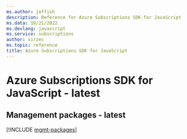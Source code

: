 ```yaml
---
ms.author: jeffish
description: Reference for Azure Subscriptions SDK for JavaScript
ms.data: 10/21/2022
ms.devlang: javascript
ms.service: subscriptions
author: xirzec
ms.topic: reference
title: Azure Subscriptions SDK for JavaScript
---
```

# Azure Subscriptions SDK for JavaScript - latest

## Management packages - latest
[!INCLUDE [mgmt-packages](subscriptions-mgmt-index.md)]